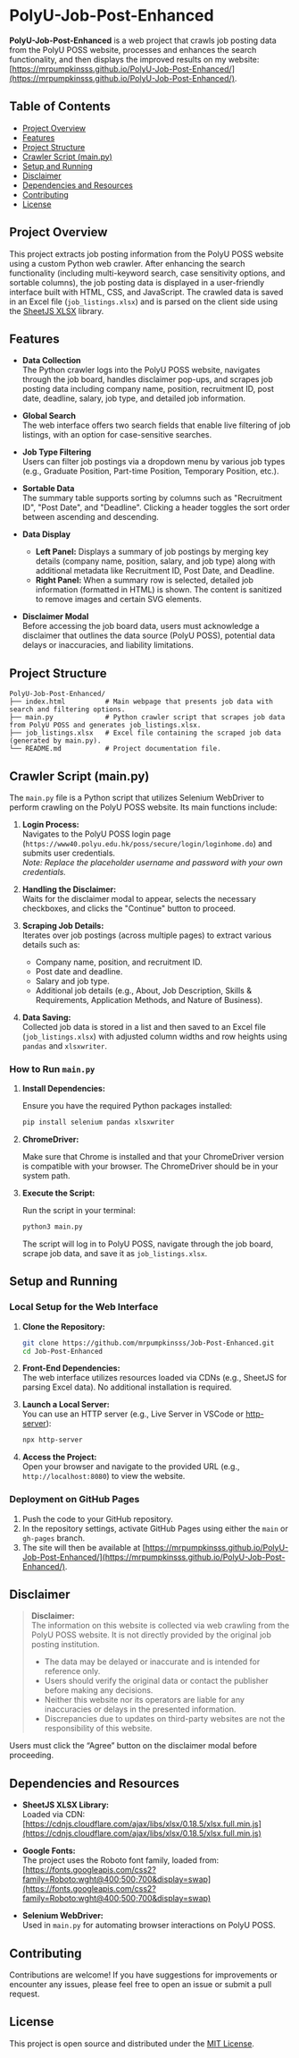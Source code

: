 # PolyU-Job-Post-Enhanced

**PolyU-Job-Post-Enhanced** is a web project that crawls job posting data from the PolyU POSS website, processes and enhances the search functionality, and then displays the improved results on my website: [https://mrpumpkinsss.github.io/PolyU-Job-Post-Enhanced/](https://mrpumpkinsss.github.io/PolyU-Job-Post-Enhanced/).

## Table of Contents

- [Project Overview](#project-overview)
- [Features](#features)
- [Project Structure](#project-structure)
- [Crawler Script (main.py)](#crawler-script-mainpy)
- [Setup and Running](#setup-and-running)
- [Disclaimer](#disclaimer)
- [Dependencies and Resources](#dependencies-and-resources)
- [Contributing](#contributing)
- [License](#license)

## Project Overview

This project extracts job posting information from the PolyU POSS website using a custom Python web crawler. After enhancing the search functionality (including multi-keyword search, case sensitivity options, and sortable columns), the job posting data is displayed in a user-friendly interface built with HTML, CSS, and JavaScript. The crawled data is saved in an Excel file (`job_listings.xlsx`) and is parsed on the client side using the [SheetJS XLSX](https://github.com/SheetJS/sheetjs) library.

## Features

- **Data Collection**  
  The Python crawler logs into the PolyU POSS website, navigates through the job board, handles disclaimer pop-ups, and scrapes job posting data including company name, position, recruitment ID, post date, deadline, salary, job type, and detailed job information.

- **Global Search**  
  The web interface offers two search fields that enable live filtering of job listings, with an option for case-sensitive searches.

- **Job Type Filtering**  
  Users can filter job postings via a dropdown menu by various job types (e.g., Graduate Position, Part-time Position, Temporary Position, etc.).

- **Sortable Data**  
  The summary table supports sorting by columns such as "Recruitment ID", "Post Date", and "Deadline". Clicking a header toggles the sort order between ascending and descending.

- **Data Display**  
  - **Left Panel:** Displays a summary of job postings by merging key details (company name, position, salary, and job type) along with additional metadata like Recruitment ID, Post Date, and Deadline.  
  - **Right Panel:** When a summary row is selected, detailed job information (formatted in HTML) is shown. The content is sanitized to remove images and certain SVG elements.

- **Disclaimer Modal**  
  Before accessing the job board data, users must acknowledge a disclaimer that outlines the data source (PolyU POSS), potential data delays or inaccuracies, and liability limitations.

## Project Structure

```
PolyU-Job-Post-Enhanced/
├── index.html          # Main webpage that presents job data with search and filtering options.
├── main.py             # Python crawler script that scrapes job data from PolyU POSS and generates job_listings.xlsx.
├── job_listings.xlsx   # Excel file containing the scraped job data (generated by main.py).
└── README.md           # Project documentation file.
```

## Crawler Script (main.py)

The `main.py` file is a Python script that utilizes Selenium WebDriver to perform crawling on the PolyU POSS website. Its main functions include:

1. **Login Process:**  
   Navigates to the PolyU POSS login page (`https://www40.polyu.edu.hk/poss/secure/login/loginhome.do`) and submits user credentials.  
   *Note: Replace the placeholder username and password with your own credentials.*

2. **Handling the Disclaimer:**  
   Waits for the disclaimer modal to appear, selects the necessary checkboxes, and clicks the "Continue" button to proceed.

3. **Scraping Job Details:**  
   Iterates over job postings (across multiple pages) to extract various details such as:
   - Company name, position, and recruitment ID.
   - Post date and deadline.
   - Salary and job type.
   - Additional job details (e.g., About, Job Description, Skills & Requirements, Application Methods, and Nature of Business).

4. **Data Saving:**  
   Collected job data is stored in a list and then saved to an Excel file (`job_listings.xlsx`) with adjusted column widths and row heights using `pandas` and `xlsxwriter`.

### How to Run `main.py`

1. **Install Dependencies:**

   Ensure you have the required Python packages installed:

   ```bash
   pip install selenium pandas xlsxwriter
   ```

2. **ChromeDriver:**

   Make sure that Chrome is installed and that your ChromeDriver version is compatible with your browser. The ChromeDriver should be in your system path.

3. **Execute the Script:**

   Run the script in your terminal:

   ```bash
   python3 main.py
   ```

   The script will log in to PolyU POSS, navigate through the job board, scrape job data, and save it as `job_listings.xlsx`.

## Setup and Running

### Local Setup for the Web Interface

1. **Clone the Repository:**

   ```bash
   git clone https://github.com/mrpumpkinsss/Job-Post-Enhanced.git
   cd Job-Post-Enhanced
   ```

2. **Front-End Dependencies:**  
   The web interface utilizes resources loaded via CDNs (e.g., SheetJS for parsing Excel data). No additional installation is required.

3. **Launch a Local Server:**  
   You can use an HTTP server (e.g., Live Server in VSCode or [http-server](https://www.npmjs.com/package/http-server)):

   ```bash
   npx http-server
   ```

4. **Access the Project:**  
   Open your browser and navigate to the provided URL (e.g., `http://localhost:8080`) to view the website.

### Deployment on GitHub Pages

1. Push the code to your GitHub repository.
2. In the repository settings, activate GitHub Pages using either the `main` or `gh-pages` branch.
3. The site will then be available at [https://mrpumpkinsss.github.io/PolyU-Job-Post-Enhanced/](https://mrpumpkinsss.github.io/PolyU-Job-Post-Enhanced/).

## Disclaimer

> **Disclaimer:**  
> The information on this website is collected via web crawling from the PolyU POSS website. It is not directly provided by the original job posting institution.  
> - The data may be delayed or inaccurate and is intended for reference only.  
> - Users should verify the original data or contact the publisher before making any decisions.  
> - Neither this website nor its operators are liable for any inaccuracies or delays in the presented information.  
> - Discrepancies due to updates on third-party websites are not the responsibility of this website.

Users must click the “Agree” button on the disclaimer modal before proceeding.

## Dependencies and Resources

- **SheetJS XLSX Library:**  
  Loaded via CDN: [https://cdnjs.cloudflare.com/ajax/libs/xlsx/0.18.5/xlsx.full.min.js](https://cdnjs.cloudflare.com/ajax/libs/xlsx/0.18.5/xlsx.full.min.js)

- **Google Fonts:**  
  The project uses the Roboto font family, loaded from: [https://fonts.googleapis.com/css2?family=Roboto:wght@400;500;700&display=swap](https://fonts.googleapis.com/css2?family=Roboto:wght@400;500;700&display=swap)

- **Selenium WebDriver:**  
  Used in `main.py` for automating browser interactions on PolyU POSS.

## Contributing

Contributions are welcome! If you have suggestions for improvements or encounter any issues, please feel free to open an issue or submit a pull request.

## License

This project is open source and distributed under the [MIT License](LICENSE).
